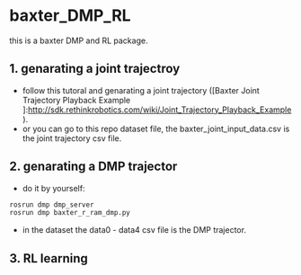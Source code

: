 # baxter_DMP_RL
this is a baxter DMP and RL package.
## 1. genarating a joint trajectroy

 * follow this tutoral and genarating a joint trajectory ([Baxter Joint Trajectory Playback Example ]:http://sdk.rethinkrobotics.com/wiki/Joint_Trajectory_Playback_Example).
 * or you can go to this repo dataset file, the baxter_joint_input_data.csv is the joint trajectory csv file.

## 2. genarating a DMP trajector

 * do it by yourself: 

```python
rosrun dmp dmp_server
rosrun dmp baxter_r_ram_dmp.py
```

 * in the dataset the data0 - data4 csv file is the DMP trajector.

## 3. RL learning

